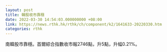 ```yaml
---
layout: post
title: 韓股收市靠穩
date: 2022-03-30 14:54:03.000000000 +08:00
link: https://news.rthk.hk/rthk/ch/component/k2/1641633-20220330.htm
categories: rthk
---
```


南韓股市靠穩。首爾綜合指數收市報2746點，升5點，升幅0.21%。
